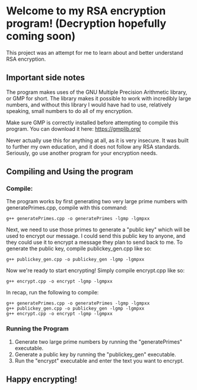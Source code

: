 # Welcome to my RSA encryption program! (Decryption hopefully coming soon)
This project was an attempt for me to learn about and better understand RSA encryption.


## Important side notes
The program makes uses of the GNU Multiple Precision Arithmetic library, or GMP for short.
The library makes it possible to work with incredibly large numbers, and without this 
library I would have had to use, relatively speaking, small numbers to do all of my 
encryption. 

Make sure GMP is correctly installed before attempting to compile this program.
You can download it here:
https://gmplib.org/


Never actually use this for anything at all, as it is very insecure.
It was built to further my own education, and it does not follow any RSA standards. 
Seriously, go use another program for your encryption needs.

## Compiling and Using the program
### Compile:
The program works by first generating two very large prime numbers with generatePrimes.cpp,
compile with this command:
```
g++ generatePrimes.cpp -o generatePrimes -lgmp -lgmpxx
```

Next, we need to use those primes to generate a "public key" which will be used to encrypt our
message. I could send this public key to anyone, and they could use it to encrypt a message they plan to send back to me. 
To generate the public key, compile publickey_gen.cpp like so:
```
g++ publickey_gen.cpp -o publickey_gen -lgmp -lgmpxx
```

Now we're ready to start encrypting! Simply compile encrypt.cpp like so:
```
g++ encrypt.cpp -o encrypt -lgmp -lgmpxx
```

In recap, run the following to compile:
```
g++ generatePrimes.cpp -o generatePrimes -lgmp -lgmpxx
g++ publickey_gen.cpp -o publickey_gen -lgmp -lgmpxx
g++ encrypt.cpp -o encrypt -lgmp -lgmpxx
```
### Running the Program
1) Generate two large prime numbers by running the "generatePrimes" executable.
2) Generate a public key by running the "publickey_gen" executable.
3) Run the "encrypt" executable and enter the text you want to encrypt.

## Happy encrypting!
